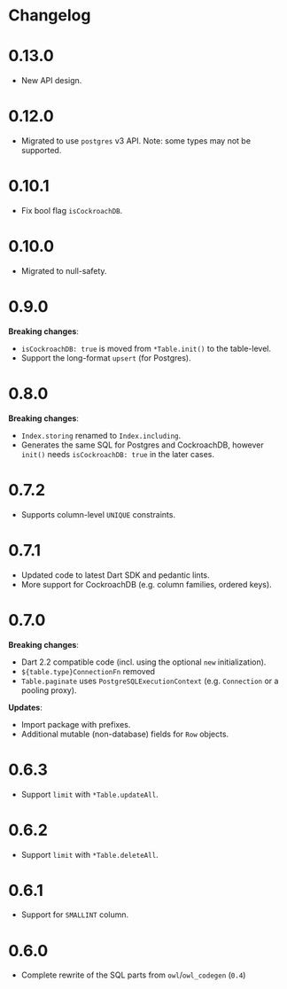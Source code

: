 # Changelog

# 0.13.0

- New API design.

# 0.12.0

- Migrated to use `postgres` v3 API. Note: some types may not be supported.

# 0.10.1

- Fix bool flag `isCockroachDB`.

# 0.10.0

- Migrated to null-safety.

# 0.9.0

**Breaking changes**:
- `isCockroachDB: true` is moved from `*Table.init()` to the table-level.
- Support the long-format `upsert` (for Postgres).

# 0.8.0

**Breaking changes**:

- `Index.storing` renamed to `Index.including`.
- Generates the same SQL for Postgres and CockroachDB, however `init()`
  needs `isCockroachDB: true` in the later cases.

# 0.7.2

- Supports column-level `UNIQUE` constraints.

# 0.7.1

- Updated code to latest Dart SDK and pedantic lints.
- More support for CockroachDB (e.g. column families, ordered keys).

# 0.7.0

**Breaking changes**:

- Dart 2.2 compatible code (incl. using the optional `new` initialization).
- `${table.type}ConnectionFn` removed
- `Table.paginate` uses `PostgreSQLExecutionContext` (e.g. `Connection` or a pooling proxy).

**Updates**:
- Import package with prefixes.
- Additional mutable (non-database) fields for `Row` objects. 

# 0.6.3

- Support `limit` with `*Table.updateAll`.

# 0.6.2

- Support `limit` with `*Table.deleteAll`.

# 0.6.1

- Support for `SMALLINT` column.

# 0.6.0

- Complete rewrite of the SQL parts from `owl`/`owl_codegen` (`0.4`)
